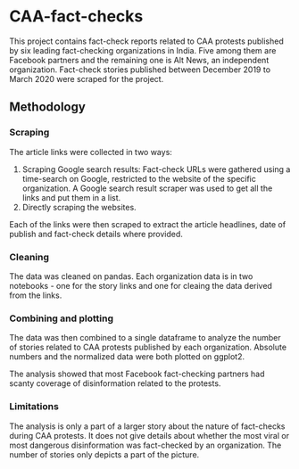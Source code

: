 # CAA-fact-checks
This project contains fact-check reports related to CAA protests published by six leading fact-checking organizations in India.
Five among them are Facebook partners and the remaining one is Alt News, an independent organization. 
Fact-check stories published between December 2019 to March 2020 were scraped for the project. 

## Methodology

### Scraping

The article links were collected in two ways:

1. Scraping Google search results: Fact-check URLs were gathered using a time-search on Google, restricted to the website of the specific organization.
A Google search result scraper was used to get all the links and put them in a list. 
2. Directly scraping the websites.

Each of the links were then scraped to extract the article headlines, date of publish and fact-check details where provided. 

### Cleaning

The data was cleaned on pandas. 
Each organization data is in two notebooks - one for the story links and one for cleaing the data derived from the links. 

### Combining and plotting

The data was then combined to a single dataframe to analyze the number of stories related to CAA protests published by each organization.
Absolute numbers and the normalized data were both plotted on ggplot2. 

The analysis showed that most Facebook fact-checking partners had scanty coverage of disinformation related to the protests. 

### Limitations

The analysis is only a part of a larger story about the nature of fact-checks during CAA protests. It does not give details about whether the most
viral or most dangerous disinformation was fact-checked by an organization. The number of stories only depicts a part of the picture.




